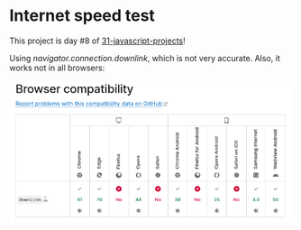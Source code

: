 # Internet speed test 

This project is day #8 of <a href="https://github.com/grigoryan-m/31-javascript-projects.git">31-javascript-projects</a>! 

Using <i>navigator.connection.downlink</i>, which is not very accurate.
Also, it works not in all browsers:
<br/><br/>
<img src="screenshot.png"/>
